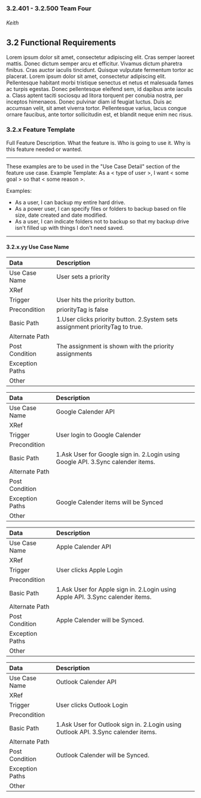 ### 3.2.401 - 3.2.500 Team Four
###### Keith

## 3.2 Functional Requirements

Lorem ipsum dolor sit amet, consectetur adipiscing elit. Cras semper laoreet mattis. Donec dictum semper arcu et efficitur. Vivamus dictum pharetra finibus. Cras auctor iaculis tincidunt. Quisque vulputate fermentum tortor ac placerat. Lorem ipsum dolor sit amet, consectetur adipiscing elit. Pellentesque habitant morbi tristique senectus et netus et malesuada fames ac turpis egestas. Donec pellentesque eleifend sem, id dapibus ante iaculis a. Class aptent taciti sociosqu ad litora torquent per conubia nostra, per inceptos himenaeos. Donec pulvinar diam id feugiat luctus. Duis ac accumsan velit, sit amet viverra tortor. Pellentesque varius, lacus congue ornare faucibus, ante tortor sollicitudin est, et blandit neque enim nec risus.

### 3.2.x Feature Template

Full Feature Description. What the feature is. Who is going to use it. Why is this feature needed or wanted.


*************************
These examples are to be used in the "Use Case Detail" section of the feature use case.
Example Template: As a < type of user >, I want < some goal > so that < some reason >.

Examples:
 - As a user, I can backup my entire hard drive.
 - As a power user, I can specify files or folders to backup based on file size, date created and date modified.
 - As a user, I can indicate folders not to backup so that my backup drive isn't filled up with things I don't need saved.
*************************

#### 3.2.x.yy Use Case Name

| Data          | Description |
|:--------------| :--------------|
|Use Case Name  | User sets a priority |
|XRef           | |
|Trigger        | User hits the priority button. |
|Precondition   | priorityTag is false |
|Basic Path     | 1.User clicks priority button. 2.System sets assignment priorityTag to true.|
|Alternate Path | |
|Post Condition | The assignment is shown with the priority assignments |
|Exception Paths| |
|Other          | |

| Data          | Description |
|:--------------| :--------------|
|Use Case Name  | Google Calender API|
|XRef           | |
|Trigger        | User login to Google Calender|
|Precondition   | |
|Basic Path     | 1.Ask User for Google sign in. 2.Login using Google API. 3.Sync calender items.|
|Alternate Path | |
|Post Condition | |
|Exception Paths| Google Calender items will be Synced|
|Other          | |

| Data          | Description |
|:--------------| :--------------|
|Use Case Name  | Apple Calender API|
|XRef           | |
|Trigger        | User clicks Apple Login|
|Precondition   | |
|Basic Path     | 1.Ask User for Apple sign in. 2.Login using Apple API. 3.Sync calender items.|
|Alternate Path | |
|Post Condition | Apple Calender will be Synced.|
|Exception Paths| |
|Other          | |

| Data          | Description |
|:--------------| :--------------|
|Use Case Name  | Outlook Calender API|
|XRef           | |
|Trigger        | User clicks Outlook Login|
|Precondition   | |
|Basic Path     | 1.Ask User for Outlook sign in. 2.Login using Outlook API. 3.Sync calender items.|
|Alternate Path | |
|Post Condition | Outlook Calender will be Synced.|
|Exception Paths| |
|Other          | |
